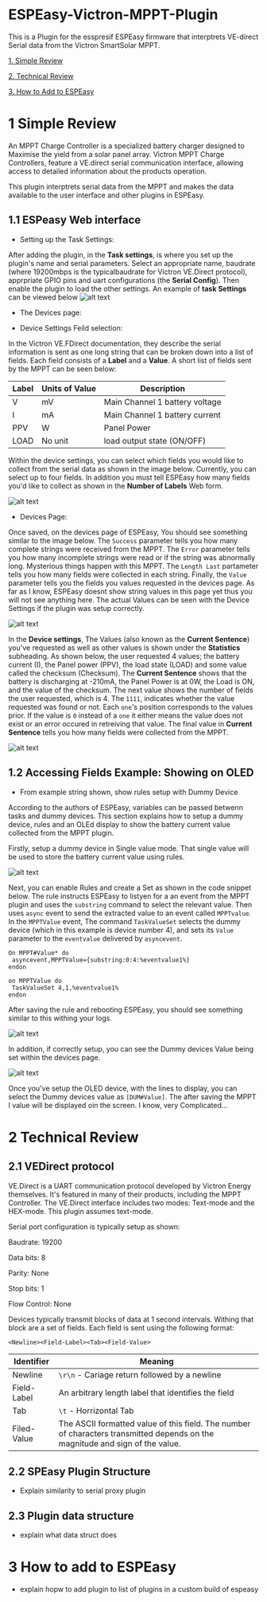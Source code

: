 # ESPEasy-Victron-MPPT-Plugin
This is a Plugin for the esspresif ESPEasy firmware that interptrets VE-direct Serial data from the Victron SmartSolar MPPT.

[1. Simple Review](#1-Simple-Review)

[2. Technical Review](#2-Technical-Review)

[3. How to Add to ESPEasy](#3-How-to-Add-to-ESPEasy)


# 1 Simple Review

An MPPT Charge Controller is a specialized battery charger designed to Maximise the yield from a solar panel array.
Victron MPPT Charge Controllers, feature a VE.direct serial communication interface, allowing access to detailed information about the products operation.

This plugin interptrets serial data from the MPPT and makes the data available to the user interface and other plugins in ESPEasy. 

## 1.1 ESPeasy Web interface

- Setting up the Task Settings:

After adding the plugin, in the **Task settings**, is where you set up the plugin's name and serial parameters.
Select an appropriate name, baudrate (where 19200mbps is the typicalbaudrate for Victron VE.Direct protocol), apprpriate GPIO pins and uart configurations (the **Serial Config**).
Then enable the plugin to load the other settings. An example of **task Settings** can be viewed below
![alt text](https://github.com/Hosea77S/ESPEasy-Victron-MPPT-Plugin/blob/main/Images/Devices_Page.png)

- The Devices page:



- Device Settings Feild selection:

In the Victron VE.FDirect documentation, they describe the serial information is sent as one long string that can be broken down into a list of fields.
Each field consists of a **Label** and a **Value**. A short list of fields sent by the MPPT can be seen below:

| Label 	| Units of Value 	| Description                    	|
|-------	|----------------	|--------------------------------	|
| V     	| mV             	| Main Channel 1 battery voltage 	|
| I     	| mA             	| Main Channel 1 battery current 	|
| PPV   	| W              	| Panel Power                    	|
| LOAD  	| No unit        	| load output state (ON/OFF)     	|

Within the device settings, you can select which fields you would like to collect from the serial data as shown in the image below. 
Currently, you can select up to four fields. In addition you must tell ESPEasy how many fields you'd like to collect as shown in the **Number of Labels** Web form.

![alt text](https://github.com/Hosea77S/ESPEasy-Victron-MPPT-Plugin/blob/main/Images/Serial_parameters_2.png)

- Devices Page:

Once saved, on the devices page of ESPEasy, You should see something similar to the image below.
The `Success` parameter tells you how many complete strings were received from the MPPT. The `Error` parameter tells you how many incomplete strings were read or if the string was abnormally long. Mysterious things happen with this MPPT.
The `Length Last` partameter tells you how many fields were collected in each string. Finally, the `Value` parameter tells you the fields you values requested in the devices page. As far as I know, ESPEasy doesnt show string values in this page yet thus you will not see anything here.
The actual Values can be seen with the Device Settings if the plugin was setup correctly.

![alt text](https://github.com/Hosea77S/ESPEasy-Victron-MPPT-Plugin/blob/main/Images/Devices_Page.png)

In the **Device settings**, The Values (also known as the **Current Sentence**) you've requested as well as other values is shown  under the **Statistics** subheading.
As shown below, the user requested 4 values; the battery current (I), the Panel power (PPV), the load state (LOAD) and some value called the checksum (Checksum).
The **Current Sentence** shows that the battery is discharging at -210mA, the Panel Power is at 0W, the Load is ON, and the value of the checksum. The next value shows the number of fields the user requested, which is 4. The `1111`, indicates whether the value requested was found or not. Each `one`'s position corresponds to the values prior. 
If the value is `0` instead of a `one` it either means the value does not exist or an error occured in retreiving that value. The final value in **Current Sentence** tells you how many fields were collected from the MPPT.

![alt text](https://github.com/Hosea77S/ESPEasy-Victron-MPPT-Plugin/blob/main/Images/Field_selection.png) 

## 1.2 Accessing Fields Example: Showing on OLED

- From example string shown, show rules setup with Dummy Device

According to the authors of ESPEasy, variables can be passed betwenn tasks and dummy devices. This section explains how to setup a dummy device, rules and an OLEd display to show the battery current value collected from the MPPT plugin.

Firstly, setup a dummy device in Single value mode. That single value will be used to store the battery current value using rules.

![alt text](https://github.com/Hosea77S/ESPEasy-Victron-MPPT-Plugin/blob/main/Images/Dummy_setup.png)

Next, you can enable Rules and create a Set as shown in the code snippet below. The rule instructs ESPEasy to listyen for a an event from the MPPT plugin and uses the `substring` command to select the relevant value. Then uses `async` event to send the extracted value to an event called `MPPTvalue`. In the `MPPTValue` event, The command `TaskValueSet` selects the dummy device (which in this example is device number 4), and sets its `Value` parameter to the `eventvalue` delivered by `asyncevent`.

```
On MPPT#Value* do
 asyncevent,MPPTValue={substring:0:4:%eventvalue1%}
endon

on MPPTValue do
 TaskValueSet 4,1,%eventvalue1%
endon
```

After saving the rule and rebooting ESPEasy, you should see something similar to this withing your logs. 

![alt text](https://github.com/Hosea77S/ESPEasy-Victron-MPPT-Plugin/blob/main/Images/Logs.png)

In addition, if correctly setup, you can see the Dummy devices Value being set within the devices page.

![alt text](https://github.com/Hosea77S/ESPEasy-Victron-MPPT-Plugin/blob/main/Images/DUM.png)

Once you've setup the OLED device, with the lines to display, you can select the Dummy devices value as `[DUM#Value]`. The after saving the MPPT I value will be displayed oin the screen. I know, very Complicated...

# 2 Technical Review

## 2.1 VEDirect protocol

VE.Direct is a UART communication protocol developed by Victron Energy themselves. It's featured in many of their products, including the MPPT Controller. The VE.Direct interface includes two modes: Text-mode and the HEX-mode. This plugin assumes text-mode.

Serial port configuration is typically setup as shown:

Baudrate:	19200

Data bits:	8

Parity:		None

Stop bits:	1

Flow Control: None

Devices typically transmit blocks of data at 1 second intervals. Withing that block are a set of fields. 
Each field is sent using the following format:

```
<Newline><Field-Label><Tab><Field-Value>
```

| Identifier  	| Meaning                                                                                                                        	|
|-------------	|--------------------------------------------------------------------------------------------------------------------------------	|
| Newline     	| `\r\n` - Cariage return followed by a newline                                                                                  	|
| Field-Label 	| An arbitrary length label that identifies the field                                                                            	|
| Tab         	| `\t` - Horrizontal Tab                                                                                                         	|
| Filed-Value 	| The ASCII formatted value of this field. The number of characters  transmitted depends on the magnitude and sign of the value. 	|


## 2.2 SPEasy Plugin Structure

- Explain similarity to serial proxy plugin

## 2.3 Plugin data structure

- explain what data struct does


# 3 How to add to ESPEasy 

- explain hopw to add plugin to list of plugins in a custom build of espeasy
